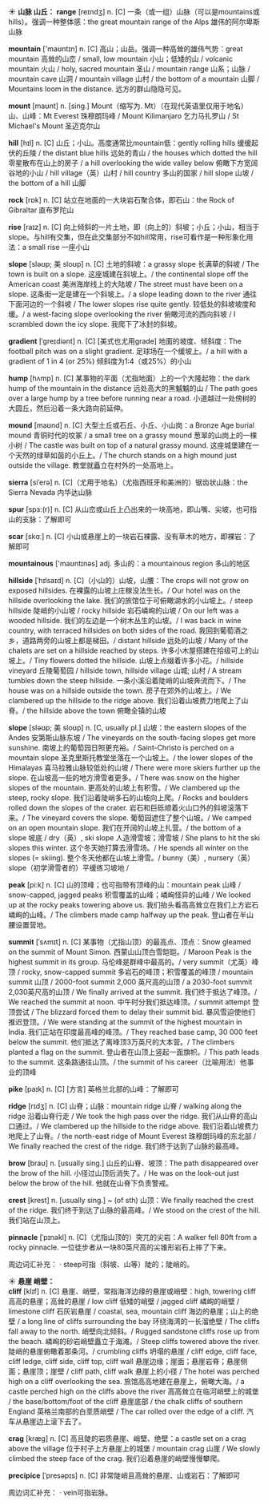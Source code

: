 ☀ <span class="category">**山脉 山丘：**</span>
<span class="vocabulary">**range**</span> [reɪndӡ] 
<span class="definition">n. [C] 一条（或一组）山脉（可以是mountains或hills）。强调一种整体感：</span>the great mountain range of the Alps 雄伟的阿尔卑斯山脉

<span class="vocabulary">**mountain**</span> ['maʊntɪn] 
<span class="definition">n. [C] 高山；山岳。强调一种高耸的雄伟气势：</span>great mountain 高耸的山峦 / small, low mountain 小山；低矮的山 / volcanic mountain 火山 / holy, sacred mountain 圣山 / mountain range 山系；山脉 / mountain cave 山洞 / mountain village 山村 / the bottom of a mountain 山脚 / Mountains loom in the distance. 远方的群山隐隐可见。
           
<span class="vocabulary">**mount**</span> [maʊnt]
<span class="definition">n. [sing.] Mount（缩写为. Mt）（在现代英语里仅用于地名）山、山峰：</span>Mt Everest 珠穆朗玛峰 / Mount Kilimanjaro 乞力马扎罗山 / St Michael's Mount 圣迈克尔山

<span class="vocabulary">**hill**</span> [hɪl] 
<span class="definition">n. [C] 山丘；小山。高度通常比mountain低：</span>gently rolling hills 缓缓起伏的丘陵 / the distant blue hills 远处的青山 / the houses which dotted the hill 零星散布在山上的房子 / a hill overlooking the wide valley below 俯瞰下方宽阔谷地的小山 / hill village（英）山村 / hill country 多山的国家 / hill slope 山坡 / the bottom of a hill 山脚

<span class="vocabulary">**rock**</span> [rɒk] 
<span class="definition">n. [C] 站立在地面的一大块岩石聚合体，即石山：</span>the Rock of Gibraltar 直布罗陀山

<span class="vocabulary">**rise**</span> [raɪz] 
<span class="definition">n. [C] 向上倾斜的一片土地，即（向上的）斜坡；小丘；小山，相当于slope。与hill有交集，但在此交集部分不如hill常用，rise可看作是一种形象化用法：</span>a small rise 一座小山
              
<span class="vocabulary">**slope**</span> [sləʊp; 美 sloʊp]
<span class="definition">n. [C] 土地的斜坡：</span>a grassy slope 长满草的斜坡 / The town is built on a slope. 这座城建在斜坡上。/ the continental slope off the American coast 美洲海岸线上的大陆坡 / The street must have been on a slope. 这条街一定是建在一个斜坡上。/ a slope leading down to the river 通往下面河边的一个斜坡 / The lower slopes rise quite gently. 较低处的斜坡坡度和缓。/ a west-facing slope overlooking the river 俯瞰河流的西向斜坡 / I scrambled down the icy slope. 我爬下了冰封的斜坡。
           
<span class="vocabulary">**gradient**</span> [ˈgreɪdiənt]
<span class="definition">n. [C] [美式也尤用grade] 地面的坡度、倾斜度：</span>The football pitch was on a slight gradient. 足球场在一个缓坡上。/ a hill with a gradient of 1 in 4 (or 25%) 倾斜度为1:4（或25%）的小山

<span class="vocabulary">**hump**</span> [hʌmp]
<span class="definition">n. [C] 某事物的平面（尤指地面）上的一个大隆起物：</span>the dark hump of the mountain in the distance 远处高大的黑魆魆的山 / The path goes over a large hump by a tree before running near a road. 小道越过一处傍树的大圆丘，然后沿着一条大路向前延伸。        
           
<span class="vocabulary">**mound**</span> [maʊnd]
<span class="definition">n. [C] 大型土丘或石丘、小丘、小山岗：</span>a Bronze Age burial mound 青铜时代的坟冢 / a small tree on a grassy mound 葱翠的山岗上的一棵小树 / The castle was built on top of a natural grassy mound. 这座城堡建在一个天然的绿草如茵的小丘上。/ The church stands on a high mound just outside the village. 教堂就矗立在村外的一处高地上。

<span class="vocabulary">**sierra**</span> [siˈerə]
<span class="definition">n. [C]（尤用于地名）（尤指西班牙和美洲的）锯齿状山脉：</span>the Sierra Nevada 内华达山脉
           
<span class="vocabulary">**spur**</span> [spɜ:(r)]
<span class="definition">n. [C] 从山峦或山丘上凸出来的一块高地，即山嘴、尖坡，也可指山的支脉：</span>了解即可    

<span class="vocabulary">**scar**</span> [skɑː] 
<span class="definition">n. [C] 小山或悬崖上的一块岩石裸露、没有草木的地方，即裸岩：</span>了解即可

<span class="vocabulary">**mountainous**</span> ['maʊntɪnəs] 
<span class="definition">adj. 多山的：</span>a mountainous region 多山的地区
                      
<span class="vocabulary">**hillside**</span> [ˈhɪlsaɪd]
<span class="definition">n. [C]（小山的）山坡，山腰：</span>The crops will not grow on exposed hillsides. 在裸露的山坡上庄稼没法生长。/ Our hotel was on the hillside overlooking the lake. 我们的旅馆位于可俯瞰湖水的小山坡上。/ steep hillside 陡峭的小山坡 / rocky hillside 岩石嶙峋的山坡 / On our left was a wooded hillside. 我们的左边是一个树木丛生的山坡。/ I was back in wine country, with terraced hillsides on both sides of the road. 我回到葡萄酒之乡，道路两旁的山坡上都是梯田。/ distant hillside 远处的山坡 / Many of the chalets are set on a hillside reached by steps. 许多小木屋搭建在拾级可上的山坡上。/ Tiny flowers dotted the hillside. 山坡上点缀着许多小花。/ hillside vineyard 丘陵葡萄园 / hillside town, hillside village 山城; 山村 / A stream tumbles down the steep hillside. 一条小溪沿着陡峭的山坡奔流而下。/ The house was on a hillside outside the town. 房子在郊外的山坡上。/ We clambered up the hillside to the ridge above. 我们沿着山坡费力地爬上了山脊。/ the hillside above the town 俯瞰全镇的山坡

<span class="vocabulary">**slope**</span> [sləʊp; 美 sloʊp]
<span class="definition">n. [C, usually pl.] 山坡：</span>the eastern slopes of the Andes 安第斯山脉东坡 / The vineyards on the south-facing slopes get more sunshine. 南坡上的葡萄园日照更充裕。/ Saint-Christo is perched on a mountain slope 圣克里斯托教堂坐落在一个山坡上。/ the lower slopes of the Himalayas 喜马拉雅山脉较低处的山坡 / There were more skiers further up the slope. 在山坡高一些的地方滑雪者更多。/ There was snow on the higher slopes of the mountain. 更高处的山坡上有积雪。/ We clambered up the steep, rocky slope. 我们沿着陡峭多石的山坡向上爬。/ Rocks and boulders rolled down the slopes of the crater. 岩石和巨砾顺着火山口外的斜坡滚落下来。/ The vineyard covers the slope. 葡萄园遮住了整个山坡。/ We camped on an open mountain slope. 我们在开阔的山坡上扎营。/ the bottom of a slope 坡底 / dry（英）, ski slope 人造滑雪坡；滑雪坡 / She plans to hit the ski slopes this winter. 这个冬天她打算去滑雪场。/ He spends all winter on the slopes (= skiing). 整个冬天他都在山坡上滑雪。/ bunny（美）, nursery（英） slope（初学滑雪者的）平缓练习坡地 /

<span class="vocabulary">**peak**</span> [pi:k]
<span class="definition">n. [C] 山的顶峰；也可指带有顶峰的山：</span>mountain peak 山峰 / snow-capped, jagged peaks 积雪覆盖的山峰；嶙峋怪异的山峰 / We looked up at the rocky peaks towering above us. 我们抬头看高高耸立在我们上方岩石嶙峋的山峰。/ The climbers made camp halfway up the peak. 登山者在半山腰设置营地。
           
<span class="vocabulary">**summit**</span> [ˈsʌmɪt]
<span class="definition">n. [C] 某事物（尤指山顶）的最高点、顶点：</span>Snow gleamed on the summit of Mount Simon. 西蒙山山顶白雪皑皑。/ Maroon Peak is the highest summit in its group. 马伦峰是群峰中最高的。/ very summit（尤英）峰顶 / rocky, snow-capped summit 多岩石的峰顶；积雪覆盖的峰顶 / mountain summit 山顶 / 2000-foot summit 2,000 英尺高的山顶 / a 2030-foot summit 2,030英尺高的山顶 / We finally arrived at the summit. 我们终于抵达了峰顶。/ We reached the summit at noon. 中午时分我们抵达峰顶。/ summit attempt 登顶尝试 / The blizzard forced them to delay their summit bid. 暴风雪迫使他们推迟登顶。/ We were standing at the summit of the highest mountain in India. 我们正站在印度最高峰的峰顶。/ They reached base camp, 30 000 feet below the summit. 他们抵达了离峰顶3万英尺的大本营。/ The climbers planted a flag on the summit. 登山者在山顶上竖起一面旗帜。/ This path leads to the summit. 这条路通往山顶。/ the summit of his career（比喻用法）他事业的顶峰
           
<span class="vocabulary">**pike**</span> [paɪk]
<span class="definition">n. [C] [方言] 英格兰北部的山峰：</span>了解即可
          
<span class="vocabulary">**ridge**</span> [rɪdʒ]
<span class="definition">n. [C] 山脊；山脉：</span>mountain ridge 山脊 / walking along the ridge 沿着山脊行走 / We took the high pass over the ridge. 我们从山脊的高山口通过。/ We clambered up the hillside to the ridge above. 我们沿着山坡费力地爬上了山脊。/ the north-east ridge of Mount Everest 珠穆朗玛峰的东北部 / We finally reached the crest of the ridge. 我们终于达到了山脉的最高峰。
           
<span class="vocabulary">**brow**</span> [braʊ]
<span class="definition">n. [usually sing.] 山丘的山脊、坡顶：</span>The path disappeared over the brow of the hill. 小径过山顶后消失了。/ He was on the look-out just below the brow of the hill. 他就在山脊下负责警戒。
       
<span class="vocabulary">**crest**</span> [krest]
<span class="definition">n. [usually sing.] ~ (of sth) 山顶：</span>We finally reached the crest of the ridge. 我们终于到达了山脉的最高峰。/ We stood on the crest of the hill. 我们站在山顶上。

<span class="vocabulary">**pinnacle**</span> [ˈpɪnəkl]
<span class="definition">n. [C]（尤指山顶的）突兀的尖岩：</span>A walker fell 80ft from a rocky pinnacle. 一位徒步者从一块80英尺高的尖锥形岩石上摔了下来。

周边词汇补充：
· steep可指（斜坡、山等）陡的；陡峭的。

☀ <span class="category">**悬崖 峭壁：**</span>          
<span class="vocabulary">**cliff**</span> [klɪf]
<span class="definition">n. [C] 悬崖、峭壁，常指海洋边缘的悬崖或峭壁：</span>high, towering cliff 高高的悬崖；高耸的悬崖 / low cliff 低矮的峭壁 / jagged cliff 嶙峋的峭壁 / limestone cliff 石灰岩悬崖 / coastal, sea, mountain cliff 海边的悬崖；山上的绝壁 / a long line of cliffs surrounding the bay 环绕海湾的一长溜绝壁 / The cliffs fall away to the north. 峭壁向北倾斜。/ Rugged sandstone cliffs rose up from the beach. 嶙峋的砂岩峭壁矗立于海滩。/ Steep cliffs towered above the river. 陡峭的悬崖俯瞰着那条河。/ crumbling cliffs 坍塌的悬崖 / cliff edge, cliff face, cliff ledge, cliff side, cliff top, cliff wall 悬崖边缘；崖面；悬崖岩脊；悬崖侧面；悬崖顶；崖壁 / cliff path, cliff walk 悬崖上的小径 / The hotel was perched high on a cliff overlooking the sea. 旅馆高高地建在悬崖上，俯瞰大海。/ a castle perched high on the cliffs above the river 高高耸立在临河峭壁上的城堡 / the base/bottom/foot of the cliff 悬崖底部 / the chalk cliffs of southern England 英格兰南部的白垩质峭壁 / The car rolled over the edge of a cliff. 汽车从悬崖边上滚下去了。

<span class="vocabulary">**crag**</span> [kræg]
<span class="definition">n. [C] 高且陡的岩质悬崖、峭壁、绝壁：</span>a castle set on a crag above the village 位于村子上方悬崖上的城堡 / mountain crag 山崖 / We slowly climbed the steep face of the crag. 我们沿着悬崖的峭壁慢慢攀爬。
           
<span class="vocabulary">**precipice**</span> [ˈpresəpɪs]
<span class="definition">n. [C] 非常陡峭且高耸的悬崖、山或岩石：</span>了解即可

周边词汇补充：
· vein可指岩脉。



